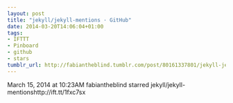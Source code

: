 ```yaml
---
layout: post
title: "jekyll/jekyll-mentions · GitHub"
date: 2014-03-20T14:06:04+01:00
tags:
- IFTTT
- Pinboard
- github
- stars
tumblr_url: http://fabiantheblind.tumblr.com/post/80161337801/jekyll-jekyll-mentions-github
---
```

March 15, 2014 at 10:23AM
fabiantheblind starred jekyll/jekyll-mentionshttp://ift.tt/1fxc7sx
